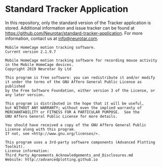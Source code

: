 # Standard Tracker Application

In this repository, only the standard version of the Tracker application is stored. 
Additional information and issue tracker can be found at 
https://github.com/Neurotar/standard-tracker-application. 
For more information, contact us at info@neurotar.com.

```
Mobile HomeCage motion tracking software.
Current version 2.1.9.7

Mobile HomeCage motion tracking software for recording mouse activity
in the Mobile HomeCage devices.
Copyright 2019 Neurotar Oy Ltd

This program is free software: you can redistribute it and/or modify
it under the terms of the GNU Affero General Public License as published
by the Free Software Foundation, either version 3 of the License, or
any later version.

This program is distributed in the hope that it will be useful,
but WITHOUT ANY WARRANTY; without even the implied warranty of
MERCHANTABILITY or FITNESS FOR A PARTICULAR PURPOSE.  See the
GNU Affero General Public License for more details.

You should have received a copy of the GNU Affero General Public License along with this program.
If not, see <http://www.gnu.org/licenses/>.

This program uses a 3rd-party software components (Advanced Plotting Toolkit).
License information: Third_Party_Agreements_Acknowledgements_and_Disclosures.md
Website: http://advancedplotting.github.io
```